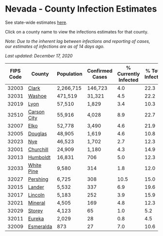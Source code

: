 # Nevada - County Infection Estimates

See state-wide estimates [here](/infections/us-nv).

Click on a county name to view the infections estimates for that county.

*Note: Due to the inherent lag between infections and reporting of cases, our estimates of infections are as of 14 days ago.*

*Last updated: December 17, 2020*

|   FIPS Code |                     County |   Population |   Confirmed Cases |   % Currently Infected |   % Total Infected |
|-------------|----------------------------|--------------|-------------------|------------------------|--------------------|
|       32003 |             [Clark](clark) |    2,266,715 |           146,723 |                    4.0 |               22.3 |
|       32031 |           [Washoe](washoe) |      471,519 |            31,321 |                    4.5 |               22.2 |
|       32019 |               [Lyon](lyon) |       57,510 |             1,829 |                    3.4 |               10.3 |
|       32510 | [Carson City](carson-city) |       55,916 |             4,028 |                    8.9 |               22.7 |
|       32007 |               [Elko](elko) |       52,778 |             3,490 |                    4.6 |               21.9 |
|       32005 |         [Douglas](douglas) |       48,905 |             1,619 |                    4.6 |               10.8 |
|       32023 |                 [Nye](nye) |       46,523 |             1,702 |                    2.7 |               12.3 |
|       32001 |     [Churchill](churchill) |       24,909 |             1,180 |                    4.3 |               14.9 |
|       32013 |       [Humboldt](humboldt) |       16,831 |               706 |                    5.0 |               12.3 |
|       32033 |   [White Pine](white-pine) |        9,580 |               314 |                    1.8 |               12.0 |
|       32027 |       [Pershing](pershing) |        6,725 |               308 |                   10.5 |               15.0 |
|       32015 |           [Lander](lander) |        5,532 |               337 |                    6.9 |               19.6 |
|       32017 |         [Lincoln](lincoln) |        5,183 |               252 |                    3.9 |               15.9 |
|       32021 |         [Mineral](mineral) |        4,505 |               169 |                    4.8 |               12.3 |
|       32029 |           [Storey](storey) |        4,123 |                65 |                    1.0 |                5.2 |
|       32011 |           [Eureka](eureka) |        2,029 |                28 |                    0.8 |                4.5 |
|       32009 |     [Esmeralda](esmeralda) |          873 |                27 |                    7.0 |               10.6 |